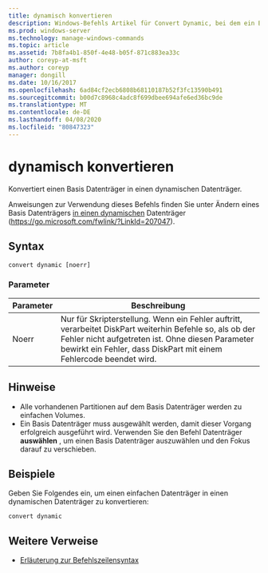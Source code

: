 ```yaml
---
title: dynamisch konvertieren
description: Windows-Befehls Artikel für Convert Dynamic, bei dem ein Basis Datenträger in einen dynamischen Datenträger konvertiert wird.
ms.prod: windows-server
ms.technology: manage-windows-commands
ms.topic: article
ms.assetid: 7b8fa4b1-850f-4e48-b05f-871c883ea33c
author: coreyp-at-msft
ms.author: coreyp
manager: dongill
ms.date: 10/16/2017
ms.openlocfilehash: 6ad84cf2ecb6808b68110187b52f3fc13590b491
ms.sourcegitcommit: b00d7c8968c4adc8f699dbee694afe6ed36bc9de
ms.translationtype: MT
ms.contentlocale: de-DE
ms.lasthandoff: 04/08/2020
ms.locfileid: "80847323"
---
```

# <a name="convert-dynamic"></a>dynamisch konvertieren

Konvertiert einen Basis Datenträger in einen dynamischen Datenträger.

Anweisungen zur Verwendung dieses Befehls finden Sie unter Ändern eines Basis Datenträgers [in einen dynamischen](https://go.microsoft.com/fwlink/?LinkId=207047) Datenträger (https://go.microsoft.com/fwlink/?LinkId=207047).

## <a name="syntax"></a>Syntax

```
convert dynamic [noerr]
```

### <a name="parameters"></a>Parameter

|Parameter|Beschreibung|
|---------|-----------|
|Noerr|Nur für Skripterstellung. Wenn ein Fehler auftritt, verarbeitet DiskPart weiterhin Befehle so, als ob der Fehler nicht aufgetreten ist. Ohne diesen Parameter bewirkt ein Fehler, dass DiskPart mit einem Fehlercode beendet wird.|

## <a name="remarks"></a>Hinweise

-   Alle vorhandenen Partitionen auf dem Basis Datenträger werden zu einfachen Volumes.
-   Ein Basis Datenträger muss ausgewählt werden, damit dieser Vorgang erfolgreich ausgeführt wird. Verwenden Sie den Befehl Datenträger **auswählen** , um einen Basis Datenträger auszuwählen und den Fokus darauf zu verschieben.

## <a name="examples"></a><a name=BKMK_examples></a>Beispiele

Geben Sie Folgendes ein, um einen einfachen Datenträger in einen dynamischen Datenträger zu konvertieren:
```
convert dynamic
```

## <a name="additional-references"></a>Weitere Verweise

- [Erläuterung zur Befehlszeilensyntax](command-line-syntax-key.md)

